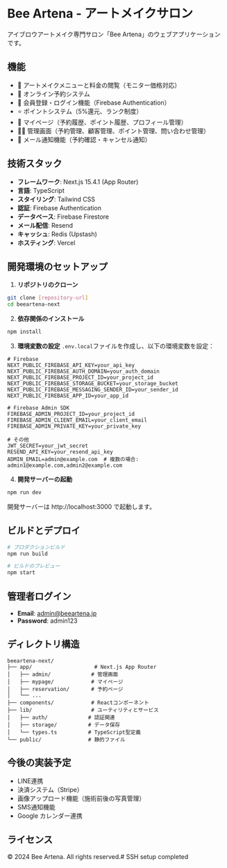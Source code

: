# Bee Artena - アートメイクサロン

アイブロウアートメイク専門サロン「Bee Artena」のウェブアプリケーションです。

## 機能

- 💄 アートメイクメニューと料金の閲覧（モニター価格対応）
- 📅 オンライン予約システム
- 👤 会員登録・ログイン機能（Firebase Authentication）
- ⭐ ポイントシステム（5%還元、ランク制度）
- 📱 マイページ（予約履歴、ポイント履歴、プロフィール管理）
- 👨‍💼 管理画面（予約管理、顧客管理、ポイント管理、問い合わせ管理）
- 📧 メール通知機能（予約確認・キャンセル通知）

## 技術スタック

- **フレームワーク**: Next.js 15.4.1 (App Router)
- **言語**: TypeScript
- **スタイリング**: Tailwind CSS
- **認証**: Firebase Authentication
- **データベース**: Firebase Firestore
- **メール配信**: Resend
- **キャッシュ**: Redis (Upstash)
- **ホスティング**: Vercel

## 開発環境のセットアップ

1. **リポジトリのクローン**
```bash
git clone [repository-url]
cd beeartena-next
```

2. **依存関係のインストール**
```bash
npm install
```

3. **環境変数の設定**
`.env.local`ファイルを作成し、以下の環境変数を設定：
```env
# Firebase
NEXT_PUBLIC_FIREBASE_API_KEY=your_api_key
NEXT_PUBLIC_FIREBASE_AUTH_DOMAIN=your_auth_domain
NEXT_PUBLIC_FIREBASE_PROJECT_ID=your_project_id
NEXT_PUBLIC_FIREBASE_STORAGE_BUCKET=your_storage_bucket
NEXT_PUBLIC_FIREBASE_MESSAGING_SENDER_ID=your_sender_id
NEXT_PUBLIC_FIREBASE_APP_ID=your_app_id

# Firebase Admin SDK
FIREBASE_ADMIN_PROJECT_ID=your_project_id
FIREBASE_ADMIN_CLIENT_EMAIL=your_client_email
FIREBASE_ADMIN_PRIVATE_KEY=your_private_key

# その他
JWT_SECRET=your_jwt_secret
RESEND_API_KEY=your_resend_api_key
ADMIN_EMAIL=admin@example.com  # 複数の場合: admin1@example.com,admin2@example.com
```

4. **開発サーバーの起動**
```bash
npm run dev
```

開発サーバーは http://localhost:3000 で起動します。

## ビルドとデプロイ

```bash
# プロダクションビルド
npm run build

# ビルドのプレビュー
npm start
```

## 管理者ログイン

- **Email**: admin@beeartena.jp
- **Password**: admin123

## ディレクトリ構造

```
beeartena-next/
├── app/                    # Next.js App Router
│   ├── admin/             # 管理画面
│   ├── mypage/            # マイページ
│   ├── reservation/       # 予約ページ
│   └── ...
├── components/            # Reactコンポーネント
├── lib/                   # ユーティリティとサービス
│   ├── auth/             # 認証関連
│   ├── storage/          # データ保存
│   └── types.ts          # TypeScript型定義
└── public/               # 静的ファイル
```

## 今後の実装予定

- LINE連携
- 決済システム（Stripe）
- 画像アップロード機能（施術前後の写真管理）
- SMS通知機能
- Google カレンダー連携

## ライセンス

© 2024 Bee Artena. All rights reserved.# SSH setup completed
